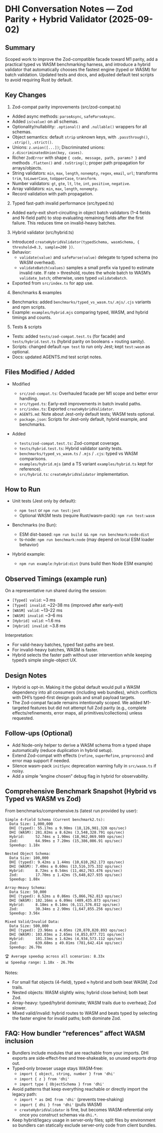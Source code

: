 # DHI Conversation Notes — Zod Parity + Hybrid Validator (2025-09-02)

## Summary

Scoped work to improve the Zod-compatible facade toward M1 parity, add a practical typed vs WASM benchmarking harness, and introduce a hybrid validator that automatically chooses the fastest engine (typed or WASM) for batch validation. Updated tests and docs, and adjusted default test scripts to avoid requiring Rust by default.

## Key Changes

1) Zod-compat parity improvements (src/zod-compat.ts)
- Added async methods: `parseAsync`, `safeParseAsync`.
- Added `is(value)` on all schemas.
- Optionality/nullability: `.optional()` and `.nullable()` wrappers for all schemas.
- Object semantics: default `strip` unknown keys, with `.passthrough()`, `.strip()`, `.strict()`.
- Unions: `z.union([...])`; Discriminated unions: `z.discriminatedUnion(key, cases)`.
- Richer `ZodError` with shape `{ code, message, path, params? }` and methods `.flatten()` and `.toString()`; proper path propagation for arrays/objects.
- String validators: `min`, `max`, `length`, `nonempty`, `regex`, `email`, `url`; transforms `trim`, `toLowerCase`, `toUpperCase`, `transform`.
- Number validators: `gt`, `gte`, `lt`, `lte`, `int`, `positive`, `negative`.
- Array validators: `min`, `max`, `length`, `nonempty`.
- Record validation with path propagation.

2) Typed fast-path invalid performance (src/typed.ts)
- Added early-exit short-circuiting in object batch validators (1–4 fields and N-field path) to stop evaluating remaining fields after the first failure. This reduces time on invalid-heavy batches.

3) Hybrid validator (src/hybrid.ts)
- Introduced `createHybridValidator(typedSchema, wasmSchema, { threshold=0.3, sample=200 })`.
- Behavior:
  - `validate(value)` and `safeParse(value)` delegate to typed schema (no WASM overhead).
  - `validateBatch(values)` samples a small prefix via typed to estimate invalid rate. If rate > threshold, routes the whole batch to WASM’s `validate_batch`; otherwise, uses typed `validateBatch`.
- Exported from `src/index.ts` for app use.

4) Benchmarks & examples
- Benchmarks: added `benchmarks/typed_vs_wasm.ts/.mjs/.cjs` variants and npm scripts.
- Example: `examples/hybrid.mjs` comparing typed, WASM, and hybrid timings and counts.

5) Tests & scripts
- Tests: added `tests/zod-compat.test.ts` (for facade) and `tests/hybrid.test.ts` (hybrid parity on booleans + routing sanity).
- Scripts: changed default `npm test` to run only Jest; kept `test:wasm` as optional.
- Docs: updated AGENTS.md test script notes.

## Files Modified / Added

- Modified
  - `src/zod-compat.ts`: Overhauled facade per M1 scope and better error handling.
  - `src/typed.ts`: Early-exit improvements in batch invalid paths.
  - `src/index.ts`: Exported `createHybridValidator`.
  - `AGENTS.md`: Note about Jest-only default tests; WASM tests optional.
  - `package.json`: Scripts for Jest-only default, hybrid example, and benchmarks.

- Added
  - `tests/zod-compat.test.ts`: Zod-compat coverage.
  - `tests/hybrid.test.ts`: Hybrid validator sanity tests.
  - `benchmarks/typed_vs_wasm.ts` / `.mjs` / `.cjs`: typed vs WASM comparisons.
  - `examples/hybrid.mjs` (and a TS variant `examples/hybrid.ts` kept for reference).
  - `src/hybrid.ts`: `createHybridValidator` implementation.

## How to Run

- Unit tests (Jest only by default):
  - `npm test` or `npm run test:jest`
  - Optional WASM tests (require Rust/wasm-pack): `npm run test:wasm`

- Benchmarks (no Bun):
  - ESM dist-based: `npm run build && npm run benchmark:node:dist`
  - ts-node: `npm run benchmark:node` (may depend on local ESM loader behavior)

- Hybrid example:
  - `npm run example:hybrid:dist` (runs build then Node ESM example)

## Observed Timings (example run)

On a representative run shared during the session:
- `[Typed] valid`: ~3 ms
- `[Typed] invalid`: ~22–38 ms (improved after early-exit)
- `[WASM] valid`: ~13–22 ms
- `[WASM] invalid`: ~3–6 ms
- `[Hybrid] valid`: ~1.6 ms
- `[Hybrid] invalid`: ~3.8 ms

Interpretation:
- For valid-heavy batches, typed fast paths are best.
- For invalid-heavy batches, WASM is faster.
- Hybrid selects the faster path without user intervention while keeping typed’s simple single-object UX.

## Design Notes

- Hybrid is opt-in. Making it the global default would pull a WASM dependency into all consumers (including web bundles), which conflicts with DHI’s typed-first design goals and small payload targets.
- The Zod-compat facade remains intentionally scoped. We added M1-targeted features but did not attempt full Zod parity (e.g., complete effects/refinements, error maps, all primitives/collections) unless requested.

## Follow-ups (Optional)

- Add Node-only helper to derive a WASM schema from a typed shape automatically (reduce duplication in hybrid setup).
- Extend Zod-compat with effects (`refine`, `superRefine`, `preprocess`) and error map support if needed.
- Silence wasm-pack `initSync` deprecation warning fully in `src/wasm.ts` if noisy.
- Add a simple “engine chosen” debug flag in hybrid for observability.

## Comprehensive Benchmark Snapshot (Hybrid vs Typed vs WASM vs Zod)

From benchmarks/comprehensive.ts (latest run provided by user):

```
Simple 4-Field Schema (Current benchmark2.ts):
  Data Size: 1,000,000
  DHI (typed): 55.17ms ± 9.98ms (18,126,981.328 ops/sec)
  DHI (WASM): 281.82ms ± 8.62ms (3,548,328.791 ops/sec)
  Hybrid:     52.74ms ± 1.90ms (18,962,069.989 ops/sec)
  Zod:        64.99ms ± 7.20ms (15,386,086.91 ops/sec)
  Speedup: 1.18x

Nested Object Schema:
  Data Size: 100,000
  DHI (typed): 9.42ms ± 1.44ms (10,610,262.173 ops/sec)
  DHI (WASM): 7.40ms ± 0.60ms (13,516,375.332 ops/sec)
  Hybrid:     8.72ms ± 0.54ms (11,462,763.476 ops/sec)
  Zod:        17.70ms ± 1.42ms (5,648,827.935 ops/sec)
  Speedup: 1.88x

Array-Heavy Schema:
  Data Size: 50,000
  DHI (typed): 8.52ms ± 0.86ms (5,866,762.813 ops/sec)
  DHI (WASM): 102.16ms ± 6.09ms (489,435.873 ops/sec)
  Hybrid:     8.18ms ± 0.14ms (6,111,576.012 ops/sec)
  Zod:        30.34ms ± 2.90ms (1,647,855.256 ops/sec)
  Speedup: 3.56x

Mixed Valid/Invalid Data:
  Data Size: 500,000
  DHI (typed): 23.96ms ± 4.05ms (20,870,820.893 ops/sec)
  DHI (WASM): 103.03ms ± 2.65ms (4,853,077.721 ops/sec)
  Hybrid:     101.33ms ± 1.62ms (4,934,573.112 ops/sec)
  Zod:        639.68ms ± 49.01ms (781,642.414 ops/sec)
  Speedup: 26.70x

🏆 Average speedup across all scenarios: 8.33x
📊 Speedup range: 1.18x - 26.70x
```

Notes:
- For small flat objects (4-field), typed ≈ hybrid and both beat WASM; Zod trails.
- Nested objects: WASM slightly wins; hybrid close behind; both beat Zod.
- Array-heavy: typed/hybrid dominate; WASM trails due to overhead; Zod slower.
- Mixed valid/invalid: hybrid routes to WASM and beats typed by selecting the faster engine for invalid paths; both dominate Zod.

## FAQ: How bundler “references” affect WASM inclusion

- Bundlers include modules that are reachable from your imports. DHI exports are side‑effect‑free and tree‑shakeable, so unused exports drop out.
- Typed‑only browser usage stays WASM‑free:
  - `import { object, string, number } from 'dhi'`
  - `import { z } from 'dhi'`
  - `import type { ObjectSchema } from 'dhi'`
- Avoid patterns that keep everything reachable or directly import the legacy path:
  - `import * as DHI from 'dhi'` (prevents tree‑shaking)
  - `import { dhi } from 'dhi'` (pulls WASM)
  - `createHybridValidator` is fine, but becomes WASM‑referential only once you construct schemas via `dhi.*`.
- Keep hybrid/legacy usage in server‑only files; split files by environment so bundlers can statically exclude server‑only code from client bundles.
